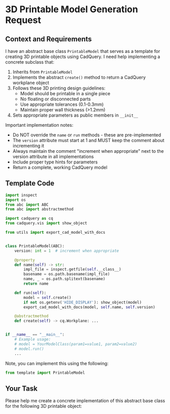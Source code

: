 # 3D Printable Model Generation Request

## Context and Requirements

I have an abstract base class `PrintableModel` that serves as a template for creating 3D printable objects using CadQuery. I need help implementing a concrete subclass that:

1. Inherits from `PrintableModel`
2. Implements the abstract `create()` method to return a CadQuery workplane object
3. Follows these 3D printing design guidelines:
   - Model should be printable in a single piece
   - No floating or disconnected parts
   - Use appropriate tolerances (0.1-0.3mm)
   - Maintain proper wall thickness (>1.2mm)
4. Sets appropriate parameters as public members in `__init__`

Important implementation notes:
- Do NOT override the `name` or `run` methods - these are pre-implemented
- The `version` attribute must start at 1 and MUST keep the comment about incrementing it
- Always maintain the comment "increment when appropriate" next to the version attribute in all implementations
- Include proper type hints for parameters
- Return a complete, working CadQuery model

## Template Code

```python
import inspect
import os
from abc import ABC
from abc import abstractmethod

import cadquery as cq
from cadquery.vis import show_object

from utils import export_cad_model_with_docs


class PrintableModel(ABC):
    version: int = 1  # increment when appropriate

    @property
    def name(self) -> str:
        impl_file = inspect.getfile(self.__class__)
        basename = os.path.basename(impl_file)
        name, _ = os.path.splitext(basename)
        return name

    def run(self):
        model = self.create()
        if not os.getenv('HIDE_DISPLAY'): show_object(model)
        export_cad_model_with_docs(model, self.name, self.version)

    @abstractmethod
    def create(self) -> cq.Workplane: ...


if __name__ == "__main__":
    # Example usage:
    # model = YourModelClass(param1=value1, param2=value2)
    # model.run()
    ...
```

Note, you can implement this using the following:

```python
from template import PrintableModel
```

## Your Task

Please help me create a concrete implementation of this abstract base class for the following 3D printable object:

